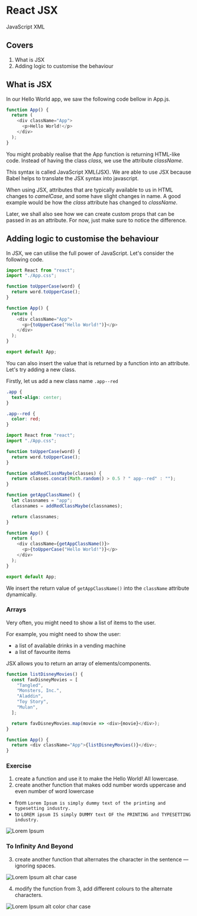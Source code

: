 # React JSX

JavaScript XML

## Covers

1. What is JSX
2. Adding logic to customise the behaviour

## What is JSX

In our Hello World app, we saw the following code bellow in App.js.

```javascript
function App() {
  return (
    <div className="App">
      <p>Hello World!</p>
    </div>
  );
}
```

You might probably realise that the App function is returning HTML-like code. Instead of having the class _class_, we use the attribute _className_.

This syntax is called JavaScript XML(JSX). We are able to use JSX because Babel helps to translate the JSX syntax into javascript.

When using JSX, attributes that are typically available to us in HTML changes to _camelCase_, and some have slight changes in name. A good example would be how the _class_ attribute has changed to _className_.

Later, we shall also see how we can create custom props that can be passed in as an attribute. For now, just make sure to notice the difference.

## Adding logic to customise the behaviour

In JSX, we can utilise the full power of JavaScript. Let's consider the following code.

```javascript
import React from "react";
import "./App.css";

function toUpperCase(word) {
  return word.toUpperCase();
}

function App() {
  return (
    <div className="App">
      <p>{toUpperCase("Hello World!")}</p>
    </div>
  );
}

export default App;
```

You can also insert the value that is returned by a function into an attribute. Let's try adding a new class.

Firstly, let us add a new class name `.app--red`

```css
.app {
  text-align: center;
}

.app--red {
  color: red;
}
```

```javascript
import React from "react";
import "./App.css";

function toUpperCase(word) {
  return word.toUpperCase();
}

function addRedClassMaybe(classes) {
  return classes.concat(Math.random() > 0.5 ? " app--red" : "");
}

function getAppClassName() {
  let classnames = "app";
  classnames = addRedClassMaybe(classnames);

  return classnames;
}

function App() {
  return (
    <div className={getAppClassName()}>
      <p>{toUpperCase("Hello World!")}</p>
    </div>
  );
}

export default App;
```

We insert the return value of `getAppClassName()` into the `className` attribute dynamically.

### Arrays

Very often, you might need to show a list of items to the user.

For example, you might need to show the user:

- a list of available drinks in a vending machine
- a list of favourite items

JSX allows you to return an array of elements/components.

```javascript
function listDisneyMovies() {
  const favDisneyMovies = [
    "Tangled",
    "Monsters, Inc.",
    "Aladdin",
    "Toy Story",
    "Mulan",
  ];

  return favDisneyMovies.map(movie => <div>{movie}</div>);
}

function App() {
  return <div className="App">{listDisneyMovies()}</div>;
}
```

### Exercise

1. create a function and use it to make the Hello World! All lowercase.
2. create another function that makes odd number words uppercase and even number of word lowercase

- from `Lorem Ipsum is simply dummy text of the printing and typesetting industry.`
- to `LOREM ipsum IS simply DUMMY text OF the PRINTING and TYPESETTING industry.`

![Lorem Ipsum](/_media/loremIpsumAltCase.png)

### To Infinity And Beyond

3. create another function that alternates the character in the sentence — ignoring spaces.

![Lorem Ipsum alt char case](/_media/loremIpsumAltCharCase.png)

4. modify the function from 3, add different colours to the alternate characters.

![Lorem Ipsum alt color char case](/_media/loremIpsumAltColorCharCase.png)
